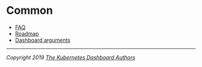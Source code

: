 # Common

* [FAQ](faq.md)
* [Roadmap](roadmap.md)
* [Dashboard arguments](dashboard-arguments.md)

----
_Copyright 2019 [The Kubernetes Dashboard Authors](https://github.com/fallen0047/dashboard/graphs/contributors)_
